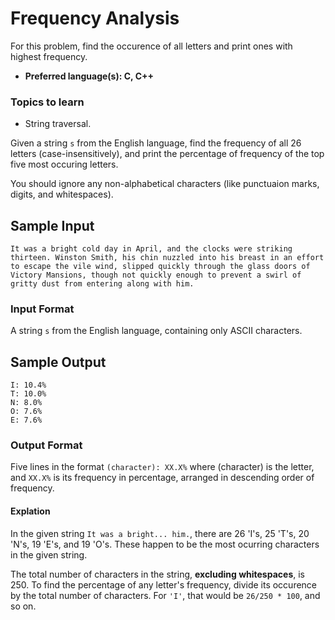 # Frequency Analysis
For this problem, find the occurence of all letters and print ones with highest frequency.

- **Preferred language(s): C, C++**
### Topics to learn
- String traversal.

Given a string `s` from the English language, find the frequency of all 26 letters (case-insensitively), and print the percentage of frequency of the top five most occuring letters.

You should ignore any non-alphabetical characters (like punctuaion marks, digits, and whitespaces).

## Sample Input
```
It was a bright cold day in April, and the clocks were striking thirteen. Winston Smith, his chin nuzzled into his breast in an effort to escape the vile wind, slipped quickly through the glass doors of Victory Mansions, though not quickly enough to prevent a swirl of gritty dust from entering along with him.
```

### Input Format
A string `s` from the English language, containing only ASCII characters.

## Sample Output
```
I: 10.4%
T: 10.0%
N: 8.0%
O: 7.6%
E: 7.6%
```

### Output Format
Five lines in the format `(character): XX.X%` where (character) is the letter, and `XX.X%` is its frequency in percentage, arranged in descending order of frequency.

#### Explation
In the given string `It was a bright... him.`, there are 26 'I's, 25 'T's, 20 'N's, 19 'E's, and 19 'O's. These happen to be the most ocurring characters in the given string.

The total number of characters in the string, **excluding whitespaces**, is 250. To find the percentage of any letter's frequency, divide its occurence by the total number of characters. For `'I'`, that would be `26/250 * 100`, and so on.

